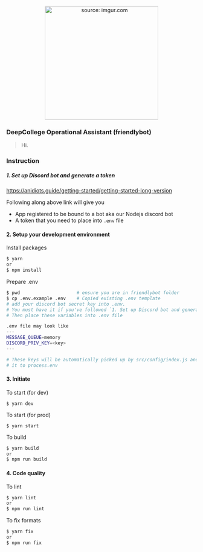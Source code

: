 <p align="center">
<a href="https://i.imgur.com/gW21Bko.jpg"><img width="300" src="https://i.imgur.com/gW21Bko.jpg" title="source: imgur.com" /></a>
<h3>DeepCollege Operational Assistant (friendlybot)</h3>
</p>

> Hi.

### Instruction


##### 1. Set up Discord bot and generate a token

https://anidiots.guide/getting-started/getting-started-long-version

Following along above link will give you

- App registered to be bound to a bot aka our Nodejs discord bot
- A token that you need to place into `.env` file

#### 2. Setup your development environment


Install packages
```bash
$ yarn
or
$ npm install
```

Prepare .env

```bash
$ pwd                     # ensure you are in friendlybot folder
$ cp .env.example .env    # Copied existing .env template
# add your discord bot secret key into .env.
# You must have it if you've followed `1. Set up Discord bot and generate a token` step
# Then place these variables into .env file

.env file may look like
---
MESSAGE_QUEUE=memory
DISCORD_PRIV_KEY=<key>
---

# These keys will be automatically picked up by src/config/index.js and assign
# it to process.env
```

#### 3. Initiate

To start (for dev)

```$ yarn dev```

To start (for prod)

```$ yarn start```

To build

```bash
$ yarn build
or 
$ npm run build
```

#### 4. Code quality

To lint
```bash
$ yarn lint
or 
$ npm run lint
```

To fix formats
```bash
$ yarn fix
or 
$ npm run fix
```